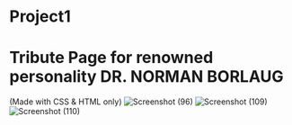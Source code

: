 # Project1
# Tribute Page for renowned personality DR. NORMAN BORLAUG
(Made with CSS & HTML only)
![Screenshot (96)](https://user-images.githubusercontent.com/83290371/129477628-474ae499-c504-4381-9edd-2f6c68031a0d.png)
![Screenshot (109)](https://user-images.githubusercontent.com/83290371/129479341-6acb7b53-33be-4148-ab4e-3fd34a57442c.png)
![Screenshot (110)](https://user-images.githubusercontent.com/83290371/129479345-b377b6de-dfcc-4c21-8160-f5a558cdaf03.png)
